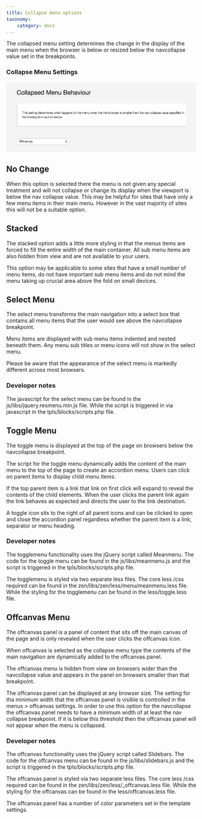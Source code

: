 ```yaml
---
title: Collapse menu options
taxonomy:
    category: docs
---
```


The collapsed menu setting determines the change in the display of the main menu when the browser is below or resized below the navcollapse value set in the breakpoints.

### Collapse Menu Settings
![Collapse Menu settings](/images/documentation/responsive/collapsemenu.jpg)
  
	
No Change
----
	
	
When this option is selected there the menu is not given any special treatment and will not collapse or change its display when the viewport is below the nav collapse value. This may be helpful for sites that have only a few menu items in their main menu. However in the vast majority of sites this will not be a suitable option.
	
	
Stacked
----

The stacked option adds a little more styling in that the menus items are forced to fill the entire width of the main container. All sub menu items are also hidden from view and are not available to your users.
	
This option may be applicable to some sites that have a small number of menu items, do not have important sub menu items and do not mind the menu taking up crucial area above the fold on small devices.
	
Select Menu
----



The select menu transforms the main navigation into a select box that contains all menu items that the user would see above the navcollapse breakpoint.
	
Menu items are displayed with sub menu items indented and nested beneath them. Any menu sub titles or menu icons will not show in the select menu.

Please be aware that the appearance of the select menu is markedly different across most browsers.

### Developer notes
The javascript for the select menu can be found in the js/libs/jquery.resmenu.min.js file. While the script is triggered in via javascript in the tpls/blocks/scripts.php file.
	
Toggle Menu
----


The toggle menu is displayed at the top of the page on browsers below the navcollapse breakpoint.
	
The script for the toggle menu dynamically adds the content of the main menu to the top of the page to create an accordion menu. Users can click on parent items to display child menu items.
	
If the top parent item is a link that link on first click will expand to reveal the contents of the child elements. When the user clicks the parent link again the link behaves as expected and directs the user to the link destination.
	
A toggle icon sits to the right of all parent icons and can be clicked to open and close the accordion panel regardless whether the parent item is a link, separator or menu heading.
	
### Developer notes

The togglemenu functionality uses the jQuery script called Meanmenu. The code for the toggle menu can be found in the js/libs/meanmenu.js and the script is triggered in the tpls/blocks/scripts.php file.
	
The togglemenu is styled via two separate less files. The core less /css required can be found in the zen/libs/zen/less/menu/meanmenu.less file. While the styling for the togglemenu can be found in the less/toggle.less file.
	
	
Offcanvas Menu
----
The offcanvas panel is a panel of content that sits off the main canvas of the page and is only revealed when the user clicks the offcanvas icon.

When offcanvas is selected as the collapse menu type the contents of the main navigation are dynamically added to the offcanvas panel.

The offcanvas menu is hidden from view on browsers wider than the navcollapse value and appears in the panel on browsers smaller than that breakpoint.	

The offcanvas panel can be displayed at any browser size. The setting for tha minimum width that the offcanvas panel is visible is controlled in the menus > offcanvas settings. In order to use this option for the navcollapse the offcanvas panel needs to have a minimum width of at least the nav collapse breakpoint. If it is below this threshold then the offcanvas panel will not appear when the menu is collapsed.
	
### Developer notes

The offcanvas functionality uses the jQuery script called Slidebars. The code for the offcanvas menu can be found in the js/libs/slidebars.js and the script is triggered in the tpls/blocks/scripts.php file.

The offcanvas panel is styled via two separate less files. The core less /css required can be found in the zen/libs/zen/less/_offcanvas.less file. While the styling for the offcanvas can be found in the less/offcanvas.less file.

The offcanvas panel has a number of color parameters set in the template settings.